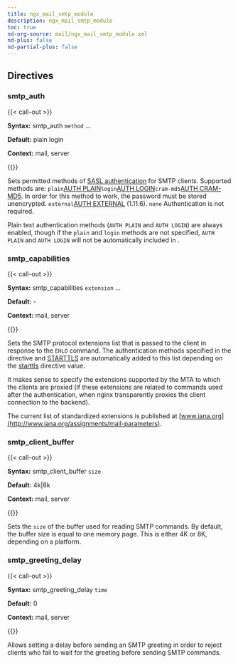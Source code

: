 ```yaml
---
title: ngx_mail_smtp_module
description: ngx_mail_smtp_module
toc: true
nd-org-source: mail/ngx_mail_smtp_module.xml
nd-plus: false
nd-partial-plus: false
---
```



<!--
      ********************************************************************************
      🛑 WARNING: AUTOGENERATED FILE - DO NOT EDIT 🛑 This Markdown file was
      automatically generated from the source XML documentation. Any manual
      changes made directly to this file will be overwritten. To request or
      suggest changes, please edit the source XML files instead.
      https://github.com/nginx/nginx.org/tree/main/xml/en
      ********************************************************************************
      -->

## Directives

### smtp_auth

{{< call-out >}}

**Syntax:** smtp_auth `method` ...

**Default:** plain login

**Context:** mail, server


{{</call-out>}}


Sets permitted methods of
[SASL authentication](https://datatracker.ietf.org/doc/html/rfc2554)
for SMTP clients.
Supported methods are:
`plain`[AUTH PLAIN](https://datatracker.ietf.org/doc/html/rfc4616)`login`[AUTH LOGIN](https://datatracker.ietf.org/doc/html/draft-murchison-sasl-login-00)`cram-md5`[AUTH CRAM-MD5](https://datatracker.ietf.org/doc/html/rfc2195).
In order for this method to work, the password must be stored unencrypted.
`external`[AUTH EXTERNAL](https://datatracker.ietf.org/doc/html/rfc4422) (1.11.6).
`none`
Authentication is not required.

Plain text authentication methods
(`AUTH PLAIN` and `AUTH LOGIN`)
are always enabled,
though if the `plain` and `login` methods
are not specified,
`AUTH PLAIN` and `AUTH LOGIN`
will not be automatically included in [](#smtp_capabilities).
### smtp_capabilities

{{< call-out >}}

**Syntax:** smtp_capabilities `extension` ...

**Default:** -

**Context:** mail, server


{{</call-out>}}


Sets the SMTP protocol extensions list
that is passed to the client in response to the
`EHLO` command.
The authentication methods specified in the [](#smtp_auth) directive and
[STARTTLS](https://datatracker.ietf.org/doc/html/rfc3207)
are automatically added to this list depending on the
[starttls](/nginx/module-reference/mail/ngx_mail_ssl_module#starttls) directive value.

It makes sense to specify the extensions
supported by the MTA
to which the clients are proxied (if these extensions are related to commands
used after the authentication, when nginx transparently proxies the client
connection to the backend).

The current list of standardized extensions is published at
[www.iana.org](http://www.iana.org/assignments/mail-parameters).
### smtp_client_buffer

{{< call-out >}}

**Syntax:** smtp_client_buffer `size`

**Default:** 4k|8k

**Context:** mail, server


{{</call-out>}}


Sets the `size` of the buffer used for reading SMTP commands.
By default, the buffer size is equal to one memory page.
This is either 4K or 8K, depending on a platform.
### smtp_greeting_delay

{{< call-out >}}

**Syntax:** smtp_greeting_delay `time`

**Default:** 0

**Context:** mail, server


{{</call-out>}}


Allows setting a delay before sending an SMTP greeting
in order to reject clients who fail to wait for the greeting before
sending SMTP commands.
